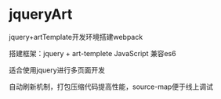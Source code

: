 # jqueryArt
jquery+artTemplate开发环境搭建webpack


搭建框架：jquery + art-templete
JavaScript 兼容es6

适合使用jquery进行多页面开发

自动刷新机制，打包压缩代码提高性能，source-map便于线上调试
